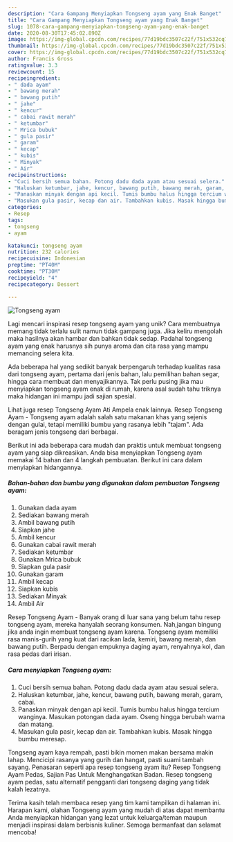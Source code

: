 ```yaml
---
description: "Cara Gampang Menyiapkan Tongseng ayam yang Enak Banget"
title: "Cara Gampang Menyiapkan Tongseng ayam yang Enak Banget"
slug: 1078-cara-gampang-menyiapkan-tongseng-ayam-yang-enak-banget
date: 2020-08-30T17:45:02.890Z
image: https://img-global.cpcdn.com/recipes/77d19bdc3507c22f/751x532cq70/tongseng-ayam-foto-resep-utama.jpg
thumbnail: https://img-global.cpcdn.com/recipes/77d19bdc3507c22f/751x532cq70/tongseng-ayam-foto-resep-utama.jpg
cover: https://img-global.cpcdn.com/recipes/77d19bdc3507c22f/751x532cq70/tongseng-ayam-foto-resep-utama.jpg
author: Francis Gross
ratingvalue: 3.3
reviewcount: 15
recipeingredient:
- " dada ayam"
- " bawang merah"
- " bawang putih"
- " jahe"
- " kencur"
- " cabai rawit merah"
- " ketumbar"
- " Mrica bubuk"
- " gula pasir"
- " garam"
- " kecap"
- " kubis"
- " Minyak"
- " Air"
recipeinstructions:
- "Cuci bersih semua bahan. Potong dadu dada ayam atau sesuai selera."
- "Haluskan ketumbar, jahe, kencur, bawang putih, bawang merah, garam, cabai."
- "Panaskan minyak dengan api kecil. Tumis bumbu halus hingga tercium wanginya. Masukan potongan dada ayam. Oseng hingga berubah warna dan matang."
- "Masukan gula pasir, kecap dan air. Tambahkan kubis. Masak hingga bumbu meresap."
categories:
- Resep
tags:
- tongseng
- ayam

katakunci: tongseng ayam 
nutrition: 232 calories
recipecuisine: Indonesian
preptime: "PT40M"
cooktime: "PT30M"
recipeyield: "4"
recipecategory: Dessert

---
```



![Tongseng ayam](https://img-global.cpcdn.com/recipes/77d19bdc3507c22f/751x532cq70/tongseng-ayam-foto-resep-utama.jpg)

Lagi mencari inspirasi resep tongseng ayam yang unik? Cara membuatnya memang tidak terlalu sulit namun tidak gampang juga. Jika keliru mengolah maka hasilnya akan hambar dan bahkan tidak sedap. Padahal tongseng ayam yang enak harusnya sih punya aroma dan cita rasa yang mampu memancing selera kita.

Ada beberapa hal yang sedikit banyak berpengaruh terhadap kualitas rasa dari tongseng ayam, pertama dari jenis bahan, lalu pemilihan bahan segar, hingga cara membuat dan menyajikannya. Tak perlu pusing jika mau menyiapkan tongseng ayam enak di rumah, karena asal sudah tahu triknya maka hidangan ini mampu jadi sajian spesial.

Lihat juga resep Tongseng Ayam Ati Ampela enak lainnya. Resep Tongseng Ayam - Tongseng ayam adalah salah satu makanan khas yang sejenis dengan gulai, tetapi memiliki bumbu yang rasanya lebih &#34;tajam&#34;. Ada beragam jenis tongseng dari berbagai.


Berikut ini ada beberapa cara mudah dan praktis untuk membuat tongseng ayam yang siap dikreasikan. Anda bisa menyiapkan Tongseng ayam memakai 14 bahan dan 4 langkah pembuatan. Berikut ini cara dalam menyiapkan hidangannya.

<!--inarticleads1-->

##### Bahan-bahan dan bumbu yang digunakan dalam pembuatan Tongseng ayam:

1. Gunakan  dada ayam
1. Sediakan  bawang merah
1. Ambil  bawang putih
1. Siapkan  jahe
1. Ambil  kencur
1. Gunakan  cabai rawit merah
1. Sediakan  ketumbar
1. Gunakan  Mrica bubuk
1. Siapkan  gula pasir
1. Gunakan  garam
1. Ambil  kecap
1. Siapkan  kubis
1. Sediakan  Minyak
1. Ambil  Air


Resep Tongseng Ayam - Banyak orang di luar sana yang belum tahu resep tongseng ayam, mereka hanyalah seorang konsumen. Nah,jangan bingung jika anda ingin membuat tongseng ayam karena. Tongseng ayam memiliki rasa manis-gurih yang kuat dari racikan lada, kemiri, bawang merah, dan bawang putih. Berpadu dengan empuknya daging ayam, renyahnya kol, dan rasa pedas dari irisan. 

<!--inarticleads2-->

##### Cara menyiapkan Tongseng ayam:

1. Cuci bersih semua bahan. Potong dadu dada ayam atau sesuai selera.
1. Haluskan ketumbar, jahe, kencur, bawang putih, bawang merah, garam, cabai.
1. Panaskan minyak dengan api kecil. Tumis bumbu halus hingga tercium wanginya. Masukan potongan dada ayam. Oseng hingga berubah warna dan matang.
1. Masukan gula pasir, kecap dan air. Tambahkan kubis. Masak hingga bumbu meresap.


Tongseng ayam kaya rempah, pasti bikin momen makan bersama makin lahap. Mencicipi rasanya yang gurih dan hangat, pasti suami tambah sayang. Penasaran seperti apa resep tongseng ayam itu? Resep Tongseng Ayam Pedas, Sajian Pas Untuk Menghangatkan Badan. Resep tongseng ayam pedas, satu alternatif pengganti dari tongseng daging yang tidak kalah lezatnya. 

Terima kasih telah membaca resep yang tim kami tampilkan di halaman ini. Harapan kami, olahan Tongseng ayam yang mudah di atas dapat membantu Anda menyiapkan hidangan yang lezat untuk keluarga/teman maupun menjadi inspirasi dalam berbisnis kuliner. Semoga bermanfaat dan selamat mencoba!
